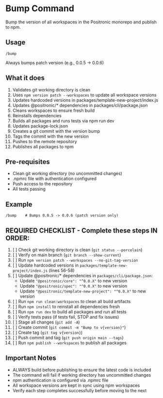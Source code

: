 # Bump Command

Bump the version of all workspaces in the Positronic monorepo and publish to npm.

## Usage

```
/bump
```

Always bumps patch version (e.g., 0.0.5 -> 0.0.6)

## What it does

1. Validates git working directory is clean
2. Uses `npm version patch --workspaces` to update all workspace versions
3. Updates hardcoded versions in packages/template-new-project/index.js
4. Updates @positronic/* dependencies in packages/cli/package.json
5. Cleans workspaces to ensure fresh build
6. Reinstalls dependencies
7. Builds all packages and runs tests via npm run dev
8. Updates package-lock.json
9. Creates a git commit with the version bump
10. Tags the commit with the new version
11. Pushes to the remote repository
12. Publishes all packages to npm

## Pre-requisites

- Clean git working directory (no uncommitted changes)
- .npmrc file with authentication configured
- Push access to the repository
- All tests passing

## Example

```
/bump    # Bumps 0.0.5 -> 0.0.6 (patch version only)
```

## REQUIRED CHECKLIST - Complete these steps IN ORDER:

1. [ ] Check git working directory is clean (`git status --porcelain`)
2. [ ] Verify on main branch (`git branch --show-current`)
3. [ ] Run `npm version patch --workspaces --no-git-tag-version`
4. [ ] Update hardcoded versions in `packages/template-new-project/index.js` (lines 56-58)
5. [ ] Update @positronic/* dependencies in `packages/cli/package.json`:
   - Update `"@positronic/core": "^0.0.X"` to new version
   - Update `"@positronic/spec": "^0.0.X"` to new version
   - Update `"@positronic/template-new-project": "^0.0.X"` to new version
6. [ ] Run `npm run clean:workspaces` to clean all build artifacts
7. [ ] Run `npm install` to reinstall all dependencies fresh
8. [ ] Run `npm run dev` to build all packages and run all tests
9. [ ] Verify tests pass (if tests fail, STOP and fix issues)
10. [ ] Stage all changes (`git add -A`)
11. [ ] Create commit (`git commit -m "Bump to v{version}"`)
12. [ ] Create tag (`git tag v{version}`)
13. [ ] Push commit and tag (`git push origin main --tags`)
14. [ ] Run `npm publish --workspaces` to publish all packages

## Important Notes

- ALWAYS build before publishing to ensure the latest code is included
- The command will fail if working directory has uncommitted changes
- npm authentication is configured via .npmrc file
- All workspace versions are kept in sync using npm workspaces
- Verify each step completes successfully before moving to the next